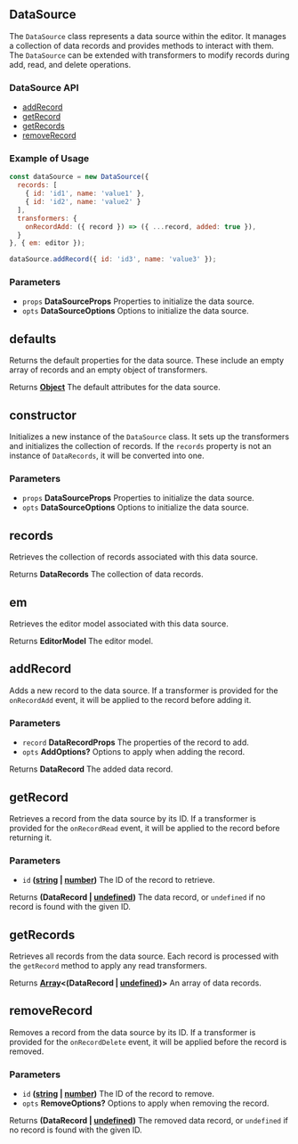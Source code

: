 <!-- Generated by documentation.js. Update this documentation by updating the source code. -->

## DataSource

The `DataSource` class represents a data source within the editor.
It manages a collection of data records and provides methods to interact with them.
The `DataSource` can be extended with transformers to modify records during add, read, and delete operations.

### DataSource API

*   [addRecord][1]
*   [getRecord][2]
*   [getRecords][3]
*   [removeRecord][4]

### Example of Usage

```js
const dataSource = new DataSource({
  records: [
    { id: 'id1', name: 'value1' },
    { id: 'id2', name: 'value2' }
  ],
  transformers: {
    onRecordAdd: ({ record }) => ({ ...record, added: true }),
  }
}, { em: editor });

dataSource.addRecord({ id: 'id3', name: 'value3' });
```

### Parameters

*   `props` **DataSourceProps** Properties to initialize the data source.
*   `opts` **DataSourceOptions** Options to initialize the data source.

## defaults

Returns the default properties for the data source.
These include an empty array of records and an empty object of transformers.

Returns **[Object][5]** The default attributes for the data source.

## constructor

Initializes a new instance of the `DataSource` class.
It sets up the transformers and initializes the collection of records.
If the `records` property is not an instance of `DataRecords`, it will be converted into one.

### Parameters

*   `props` **DataSourceProps** Properties to initialize the data source.
*   `opts` **DataSourceOptions** Options to initialize the data source.

## records

Retrieves the collection of records associated with this data source.

Returns **DataRecords** The collection of data records.

## em

Retrieves the editor model associated with this data source.

Returns **EditorModel** The editor model.

## addRecord

Adds a new record to the data source.
If a transformer is provided for the `onRecordAdd` event, it will be applied to the record before adding it.

### Parameters

*   `record` **DataRecordProps** The properties of the record to add.
*   `opts` **AddOptions?** Options to apply when adding the record.

Returns **DataRecord** The added data record.

## getRecord

Retrieves a record from the data source by its ID.
If a transformer is provided for the `onRecordRead` event, it will be applied to the record before returning it.

### Parameters

*   `id` **([string][6] | [number][7])** The ID of the record to retrieve.

Returns **(DataRecord | [undefined][8])** The data record, or `undefined` if no record is found with the given ID.

## getRecords

Retrieves all records from the data source.
Each record is processed with the `getRecord` method to apply any read transformers.

Returns **[Array][9]<(DataRecord | [undefined][8])>** An array of data records.

## removeRecord

Removes a record from the data source by its ID.
If a transformer is provided for the `onRecordDelete` event, it will be applied before the record is removed.

### Parameters

*   `id` **([string][6] | [number][7])** The ID of the record to remove.
*   `opts` **RemoveOptions?** Options to apply when removing the record.

Returns **(DataRecord | [undefined][8])** The removed data record, or `undefined` if no record is found with the given ID.

[1]: #addrecord

[2]: #getrecord

[3]: #getrecords

[4]: #removerecord

[5]: https://developer.mozilla.org/docs/Web/JavaScript/Reference/Global_Objects/Object

[6]: https://developer.mozilla.org/docs/Web/JavaScript/Reference/Global_Objects/String

[7]: https://developer.mozilla.org/docs/Web/JavaScript/Reference/Global_Objects/Number

[8]: https://developer.mozilla.org/docs/Web/JavaScript/Reference/Global_Objects/undefined

[9]: https://developer.mozilla.org/docs/Web/JavaScript/Reference/Global_Objects/Array
